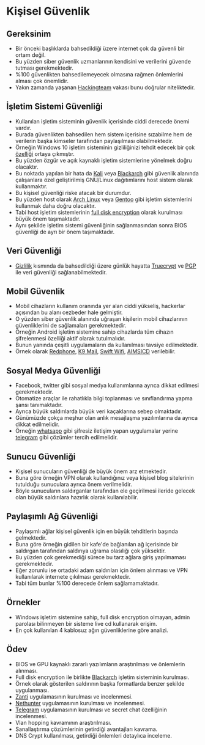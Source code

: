 # Kişisel Güvenlik

## Gereksinim

- Bir önceki başlıklarda bahsedildiği üzere internet çok da güvenli bir ortam değil. 
- Bu yüzden siber güvenlik uzmanlarının kendisini ve verilerini güvende tutması gerekmektedir. 
- %100 güvenlikten bahsedilemeyecek olmasına rağmen önlemlerini alması çok önemlidir. 
- Yakın zamanda yaşanan [Hackingteam][1] vakası bunu doğrular niteliktedir.

## İşletim Sistemi Güvenliği

- Kullanılan işletim sisteminin güvenlik içerisinde ciddi derecede önemi vardır. 
- Burada güvenlikten bahsedilen hem sistem içerisine sızabilme hem de verilerin başka kimseler tarafından paylaşılması olabilmektedir. 
- Örneğin Windows 10 işletim sisteminin gizliliğinizi tehdit edecek bir çok [özelliği][2] ortaya çıkmıştır. 
- Bu yüzden özgür ve açık kaynaklı işletim sistemlerine yönelmek doğru olacaktır. 
- Bu noktada yapılan bir hata da [Kali][3] veya [Blackarch][4] gibi güvenlik alanında çalışanlara özel geliştirilmiş GNU/Linux dağıtımlarını host sistem olarak kullanmaktır.
- Bu kişisel güvenliği riske atacak bir durumdur. 
- Bu yüzden host olarak [Arch Linux][5] veya [Gentoo][6] gibi işletim sistemlerini kullanmak daha doğru olacaktır. 
- Tabi host işletim sistemlerinin [full disk encryption][7] olarak kurulması büyük önem taşımaktadır. 
- Aynı şekilde işletim sistemi güvenliğinin sağlanmasından sonra BIOS güvenliği de ayrı bir önem taşımaktadır.

## Veri Güvenliği

- [Gizlilik][18] kısmında da bahsedildiği üzere günlük hayatta [Truecrypt][8] ve [PGP][9] ile veri güvenliği sağlanabilmektedir.

## Mobil Güvenlik

- Mobil cihazların kullanım oranında yer alan ciddi yükseliş, hackerlar açısından bu alanı cezbeder hale gelmiştir. 
- O yüzden siber güvenlik alanında uğraşan kişilerin mobil cihazlarının güvenliklerini de sağlamaları gerekmektedir. 
- Örneğin Android işletim sistemine sahip cihazlarda tüm cihazın şifrelenmesi özelliği aktif olarak tutulmalıdır. 
- Bunun yanında çeşitli uygulamaların da kullanılması tavsiye edilmektedir. 
- Örnek olarak [Redphone][10], [K9 Mail][11], [Swift Wifi][12], [AIMSICD][13] verilebilir.

## Sosyal Medya Güvenliği

- Facebook, twitter gibi sosyal medya kullanımlarına ayrıca dikkat edilmesi gerekmektedir. 
- Otomatize araçlar ile rahatlıkla bilgi toplanması ve sınıflandırma yapma şansı tanımaktadır. 
- Ayrıca büyük saldırılarda büyük veri kaçaklarına sebep olmaktadır. 
- Günümüzde çokça meşhur olan anlık mesajlaşma yazılımlarına da ayrıca dikkat edilmelidir. 
- Örneğin [whatsapp][16] gibi şifresiz iletişim yapan uygulamalar yerine [telegram][17] gibi çözümler tercih edilmelidir.

## Sunucu Güvenliği

- Kişisel sunucuların güvenliği de büyük önem arz etmektedir. 
- Buna göre örneğin VPN olarak kullandığınız veya kişisel blog sitelerinin tutulduğu sunuculara ayrıca önem verilmelidir.
- Böyle sunucuların saldırganlar tarafından ele geçirilmesi ileride gelecek olan büyük saldırılara hazırlık olarak kullanılabilir.

## Paylaşımlı Ağ Güvenliği

- Paylaşımlı ağlar kişisel güvenlik için en büyük tehditlerin başında gelmektedir. 
- Buna göre örneğin gidilen bir kafe'de bağlanılan ağ içerisinde bir saldırgan tarafından saldırıya uğrama olasılığı çok yüksektir. 
- Bu yüzden çok gerekmediği sürece bu tarz ağlara giriş yapılmaması gerekmektedir. 
- Eğer zorunlu ise ortadaki adam saldırıları için önlem alınması ve VPN kullanılarak internete çıkılması gerekmektedir. 
- Tabi tüm bunlar %100 derecede önlem sağlamamaktadır.

## Örnekler

- Windows işletim sistemine sahip, full disk encryption olmayan, admin parolası bilinmeyen bir sisteme live cd kullanarak erişim.
- En çok kullanılan 4 kablosuz ağın güvenliklerine göre analizi.

## Ödev

- BIOS ve GPU kaynaklı zararlı yazılımların araştırılması ve önlemlerin alınması.
- Full disk encryption ile birlikte [Blackarch][4] işletim sisteminin kurulması.
- Örnek olarak gösterilen saldırının başka formatlarda benzer şekilde uygulanması.
- [Zanti][14] uygulamasının kurulması ve incelenmesi.
- [Nethunter][15] uygulamasının kurulması ve incelenmesi.
- [Telegram][17] uygulamasının kurulması ve secret chat özelliğinin incelenmesi.
- Vlan hopping kavramının araştırılması.
- Sanallaştırma çözümlerinin getirdiği avantajları kavrama.
- DNS Crypt kullanılması, getirdiği önlemleri detaylıca inceleme.

[1]: https://wikileaks.org/hackingteam/emails/
[2]: https://bgr.com/2015/07/31/windows-10-upgrade-spying-how-to-opt-out/
[3]: https://www.kali.org/
[4]: http://blackarch.org/
[5]: https://www.archlinux.org/
[6]: https://www.gentoo.org/
[7]: https://en.wikipedia.org/wiki/Linux_Unified_Key_Setup
[8]: http://truecrypt.sourceforge.net/
[9]: https://en.wikipedia.org/wiki/Pretty_Good_Privacy
[10]: https://play.google.com/store/apps/details?id=org.thoughtcrime.redphone&hl=tr
[11]: https://play.google.com/store/apps/details?id=com.fsck.k9&hl=tr
[12]: https://play.google.com/store/apps/details?id=mobi.wifi.toolbox&hl=tr
[13]: https://secupwn.github.io/Android-IMSI-Catcher-Detector/
[14]: https://www.zimperium.com/zanti-mobile-penetration-testing
[15]: https://www.kali.org/kali-linux-nethunter/
[16]: https://www.whatsapp.com/?l=tr
[17]: https://telegram.org/
[18]: 04-gizlilik.md
